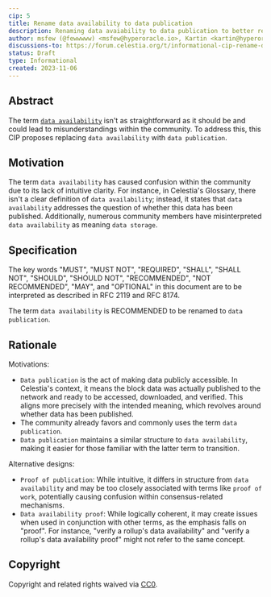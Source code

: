```yaml
---
cip: 5
title: Rename data availability to data publication
description: Renaming data avaiability to data publication to better reflect the message
author: msfew (@fewwwww) <msfew@hyperoracle.io>, Kartin <kartin@hyperoracle.io>, Xiaohang Yu (@xhyumiracle)
discussions-to: https://forum.celestia.org/t/informational-cip-rename-data-availability-to-data-publication/1287
status: Draft
type: Informational
created: 2023-11-06
---
```


## Abstract

The term [`data availability`](https://celestia.org/glossary/data-availability/) isn't as straightforward as it should be and could lead to misunderstandings within the community. To address this, this CIP proposes replacing `data availability` with `data publication`.

## Motivation

The term `data availability` has caused confusion within the community due to its lack of intuitive clarity. For instance, in Celestia's Glossary, there isn't a clear definition of `data availability`; instead, it states that `data availability` addresses the question of whether this data has been published. Additionally, numerous community members have misinterpreted `data availability` as meaning `data storage`.

## Specification

The key words "MUST", "MUST NOT", "REQUIRED", "SHALL", "SHALL NOT", "SHOULD", "SHOULD NOT", "RECOMMENDED", "NOT RECOMMENDED", "MAY", and "OPTIONAL" in this document are to be interpreted as described in RFC 2119 and RFC 8174.

The term `data availability` is RECOMMENDED to be renamed to `data publication`.

## Rationale

Motivations:
- `Data publication` is the act of making data publicly accessible. In Celestia's context, it means the block data was actually published to the network and ready to be accessed, downloaded, and verified. This aligns more precisely with the intended meaning, which revolves around whether data has been published.
- The community already favors and commonly uses the term `data publication`.
- `Data publication` maintains a similar structure to `data availability`, making it easier for those familiar with the latter term to transition.

Alternative designs:
- `Proof of publication`: While intuitive, it differs in structure from `data availability` and may be too closely associated with terms like `proof of work`, potentially causing confusion within consensus-related mechanisms.
- `Data availability proof`: While logically coherent, it may create issues when used in conjunction with other terms, as the emphasis falls on "proof". For instance, "verify a rollup's data availability" and "verify a rollup's data availability proof" might not refer to the same concept.

## Copyright

Copyright and related rights waived via [CC0](../LICENSE).
